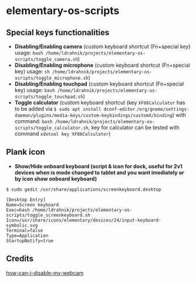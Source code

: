 # elementary-os-scripts

## Special keys functionalities

- **Disabling/Enabling camera** (custom keyboard shortcut (Fn+special key) usage: `bash /home/ldrahnik/projects/elementary-os-scripts/toggle_camera.sh`)
- **Disabling/Enabling microphone** (custom keyboard shortcut (Fn+special key) usage: `sh /home/ldrahnik/projects/elementary-os-scripts/toggle_microphone.sh`)
- **Disabling/Enabling touchpad** (custom keyboard shortcut (Fn+special key) usage: `bash /home/ldrahnik/projects/elementary-os-scripts/toggle_touchpad.sh`)
- **Toggle calculator** (custom keyboard shortcut (key `XF86Calculator` has to be added via `$ sudo apt install dconf-editor` `/org/gnome/settings-daemon/plugins/media-keys/custom-keybindings/customX/binding`) with command: `bash /home/ldrahnik/projects/elementary-os-scripts/toggle_calculator.sh`, key for calculator can be tested with command `xdotool key XF86Calculator`)

## Plank icon

- **Show/Hide onboard keyboard (script & icon for dock, useful for 2v1 devices when is mode changed to tablet and you want imediately or by icon show onboard keyboard)**

```
$ sudo gedit /usr/share/applications/screenkeyboard.desktop
```
```
[Desktop Entry]
Name=Screen keyboard
Exec=bash /home/ldrahnik/projects/elementary-os-scripts/toggle_screenkeyboard.sh
Icon=/usr/share/icons/elementary/devices/24/input-keyboard-symbolic.svg
Terminal=false
Type=Application
StartupNotify=true
```

## Credits

[how-can-i-disable-my-webcam](https://askubuntu.com/questions/166809/how-can-i-disable-my-webcam)
